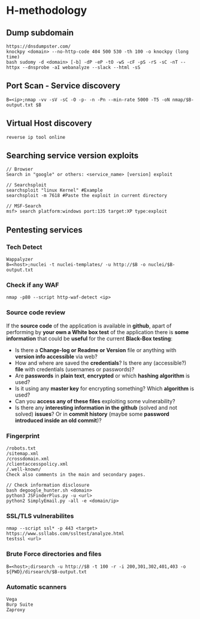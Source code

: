 # H-methodology

## Dump subdomain
```
https://dnsdumpster.com/
knockpy <domain> --no-http-code 404 500 530 -th 100 -o knockpy (long time)
bash sudomy -d <domain> [-b] -dP -eP -tO -wS -cF -pS -rS -sC -nT --httpx --dnsprobe -aI webanalyze --slack --html -sS
```

## Port Scan - Service discovery
```
B=<ip>;nmap -vv -sV -sC -O -p- -n -Pn --min-rate 5000 -T5 -oN nmap/$B-output.txt $B
```

## Virtual Host discovery
```
reverse ip tool online
```

## Searching service version exploits
```
// Browser
Search in "google" or others: <service_name> [version] exploit

// Searchsploit
searchsploit "linux Kernel" #Example
searchsploit -m 7618 #Paste the exploit in current directory

// MSF-Search
msf> search platform:windows port:135 target:XP type:exploit
```

## Pentesting services

### Tech Detect
```
Wappalyzer
B=<host>;nuclei -t nuclei-templates/ -u http://$B -o nuclei/$B-output.txt
```

### Check if any WAF
```
nmap -p80 --script http-waf-detect <ip>
```

### Source code review
If the **source code** of the application is available in **github**, apart of performing by **your own a White box test** of the application there is **some information** that could be **useful** for the current **Black-Box testing**:
- Is there a **Change-log or Readme or Version** file or anything with **version info accessible** via web?
- How and where are saved the **credentials**? Is there any (accessible?) **file** with credentials (usernames or passwords)?
- Are **passwords** in **plain text**, **encrypted** or which **hashing algorithm** is used?
- Is it using any **master key** for encrypting something? Which **algorithm** is used?
- Can you **access any of these files** exploiting some vulnerability?
- Is there any **interesting information in the github** (solved and not solved) **issues**? Or in **commit history** (maybe some **password introduced inside an old commit**)?

### Fingerprint
```
/robots.txt
/sitemap.xml
/crossdomain.xml
/clientaccesspolicy.xml
/.well-known/
Check also comments in the main and secondary pages.

// Check information disclosure
bash degoogle_hunter.sh <domain>
python3 JSFinderPlus.py -u <url>
python2 SimplyEmail.py -all -e <domain/ip>
```

### SSL/TLS vulnerabilites
```
nmap --script ssl* -p 443 <target>
https://www.ssllabs.com/ssltest/analyze.html
testssl <url>
```

### Brute Force directories and files
```
B=<host>;dirsearch -u http://$B -t 100 -r -i 200,301,302,401,403 -o ${PWD}/dirsearch/$B-output.txt
```

### Automatic scanners
```
Vega
Burp Suite
Zaproxy
```

